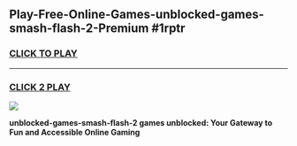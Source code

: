 
## Play-Free-Online-Games-unblocked-games-smash-flash-2-Premium #1rptr
<h3>
<a href="https://premium.freeplayer.one?title=unblocked-games-smash-flash-2&ref=8M">CLICK TO PLAY</a></h3>
<hr>

<h3>
<a href="https://premium.freeplayer.one?title=unblocked-games-smash-flash-2&ref=8M">CLICK 2 PLAY</a>
  
</h3>

<a href="https://premium.freeplayer.one?title=unblocked-games-smash-flash-2&ref=8M"><img src="https://clearcache.store/games.png"></a>


**unblocked-games-smash-flash-2 games unblocked: Your Gateway to Fun and Accessible Online Gaming**
